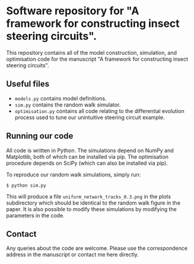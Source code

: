 # Software repository for "A framework for constructing insect steering circuits".

This repository contains all of the model construction, simulation, and optimisation code for the manuscript "A framework for constructing insect steering circuits".


## Useful files
- `models.py` contains model definitions. 
- `sim.py` contains the random walk simulator.
- `optimisation.py` contains all code relating to the differential evolution process used to tune our unintuitive steering circuit example.

## Running our code
All code is written in Python. The simulations depend on NumPy and Matplotlib, 
both of which can be installed via pip. The optimisation procedure depends on 
SciPy (which can also be installed via pip). 

To reproduce our random walk simulations, simply run:

```$ python sim.py```

This will produce a file `uniform_network_tracks_0.3.png` in the plots subdirectory
which should be identical to the random walk figure in the paper. It is also possible
to modify these simulations by modifying the parameters in the code. 

## Contact
Any queries about the code are welcome. Please use the correspondence address in the manuscript or contact me here directly.




